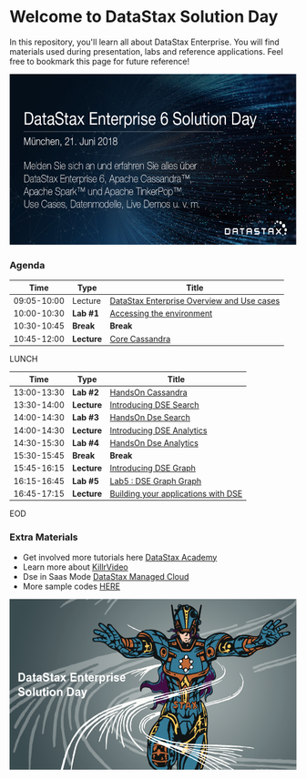 Welcome to DataStax Solution Day
========================================

In this repository, you'll learn all about DataStax Enterprise. You will find materials used during presentation, labs and reference applications. Feel free to bookmark this page for future reference!

<img src="./img/Munchen_2018.jpg" height="300" />

### Agenda

| Time  | Type  | Title
|---|---|---|
| 09:05-10:00  | Lecture | [DataStax Enterprise Overview and Use cases](https://github.com/DataStax-Academy/solution-day-2018/blob/master/lectures/SD2018_01_Product_Overview.pptx)  |
| 10:00-10:30  | **Lab #1** | [Accessing the environment](./labs/lab1)  |
| 10:30-10:45  | **Break** | **Break**  |
| 10:45-12:00  | **Lecture** | [Core Cassandra](https://github.com/DataStax-Academy/solution-day-2018/blob/master/lectures/SD2018_02_Core_Cassandra.pptx)  |

LUNCH

| Time  | Type  | Title
|---|---|---|
| 13:00-13:30  | **Lab #2**  | [HandsOn Cassandra](./labs/lab2)  |
| 13:30-14:00  | **Lecture** | [Introducing DSE Search](https://github.com/DataStax-Academy/solution-day-2018/blob/master/lectures/SD2018_03_Dse_Search.pptx) |
| 14:00-14:30  | **Lab #3**  | [HandsOn Dse Search](./labs/lab3) |
| 14:00-14:30  | **Lecture** | [Introducing DSE Analytics](https://github.com/DataStax-Academy/solution-day-2018/blob/master/lectures/SD2018_04_Dse_Analytics.pptx) |
| 14:30-15:30  | **Lab #4**  | [HandsOn Dse Analytics](./labs/lab4) |
| 15:30-15:45  | **Break**   | **Break** 
| 15:45-16:15  | **Lecture** | [Introducing DSE Graph](https://github.com/DataStax-Academy/solution-day-2018/blob/master/lectures/SD2018_05_Dse%20Graph.pptx) |
| 16:15-16:45  | **Lab #5**  | [Lab5 : DSE Graph Graph](./labs/lab5)  |
| 16:45-17:15  | **Lecture** | [Building your applications with DSE](http://killrvideo.github.io) |

EOD

### Extra Materials

* Get involved more tutorials here [DataStax Academy](https://academy.datastax.com/)
* Learn more about [KillrVideo](https://github.com/killrvideo)
* Dse in Saas Mode [DataStax Managed Cloud](./03_Materials/DataStax_Managed_Cloud.pdf)
* More sample codes [HERE](https://github.com/DataStaxCodeSamples)

<img src="./img/banner.png" height="300" />

